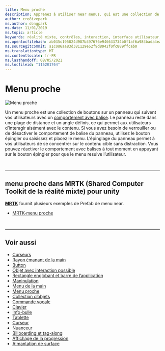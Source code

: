 ```yaml
---
title: Menu proche
description: Apprenez à utiliser near menus, qui est une collection de boutons sur un panneau qui vous suit avec un comportement avec balises dans un environnement de réalité mixte.
author: cre8ivepark
ms.author: dongpark
ms.date: 11/01/2019
ms.topic: article
keywords: réalité mixte, contrôles, interaction, interface utilisateur, expérience utilisateur, menu, casque de réalité mixte, casque de réalité mixte, casque de réalité virtuelle, HoloLens, MRTK, réalité mixte Shared Computer Toolkit
ms.openlocfilehash: ab035c195824d987b397676e946633734b0f1af6a983bada4ea9145ff7d07b1e
ms.sourcegitcommit: a1c086aa83d381129e62f9d8942f0fc889ffcab0
ms.translationtype: MT
ms.contentlocale: fr-FR
ms.lasthandoff: 08/05/2021
ms.locfileid: "115201764"
---
```

# <a name="near-menu"></a>Menu proche

![Menu proche](images/UX_Hero_NearMenu.jpg)

Un menu proche est une collection de boutons sur un panneau qui suivent vos utilisateurs avec un [comportement avec balise](billboarding-and-tag-along.md#what-is-a-tag-along). Le panneau reste dans une plage de distance et un angle définis, ce qui permet aux utilisateurs d’interagir aisément avec le contenu. Si vous avez besoin de verrouiller ou de désactiver le comportement de balise du panneau, utilisez le bouton épingler ou saisissez et placez le menu. L’épinglage du panneau permet à vos utilisateurs de se concentrer sur le contenu cible sans distraction. Vous pouvez réactiver le comportement avec balises à tout moment en appuyant sur le bouton épingler pour que le menu resuive l’utilisateur.

<br>

---

## <a name="near-menu-in-mrtk-mixed-reality-toolkit-for-unity"></a>menu proche dans MRTK (Shared Computer Toolkit de la réalité mixte) pour unity
**[MRTK](https://github.com/Microsoft/MixedRealityToolkit-Unity)** fournit plusieurs exemples de Prefab de menu near.

* [MRTK-menu proche](/windows/mixed-reality/mrtk-unity/features/ux-building-blocks/near-menu)

<br>

---

## <a name="see-also"></a>Voir aussi

* [Curseurs](cursors.md)
* [Rayon émanant de la main](point-and-commit.md)
* [Button](button.md)
* [Objet avec interaction possible](interactable-object.md)
* [Rectangle englobant et barre de l’application](app-bar-and-bounding-box.md)
* [Manipulation](direct-manipulation.md)
* [Menu de la main](hand-menu.md)
* [Menu proche](near-menu.md)
* [Collection d’objets](object-collection.md)
* [Commande vocale](voice-input.md)
* [Clavier](keyboard.md)
* [Info-bulle](tooltip.md)
* [Tablette](slate.md)
* [Curseur](slider.md)
* [Nuanceur](shader.md)
* [Billboarding et tag-along](billboarding-and-tag-along.md)
* [Affichage de la progression](progress.md)
* [Aimantation de surface](surface-magnetism.md)